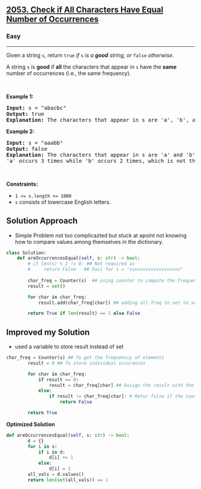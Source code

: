 <h2><a href="https://leetcode.com/problems/check-if-all-characters-have-equal-number-of-occurrences">2053. Check if All Characters Have Equal Number of Occurrences</a></h2><h3>Easy</h3><hr><p>Given a string <code>s</code>, return <code>true</code><em> if </em><code>s</code><em> is a <strong>good</strong> string, or </em><code>false</code><em> otherwise</em>.</p>

<p>A string <code>s</code> is <strong>good</strong> if <strong>all</strong> the characters that appear in <code>s</code> have the <strong>same</strong> number of occurrences (i.e., the same frequency).</p>

<p>&nbsp;</p>
<p><strong class="example">Example 1:</strong></p>

<pre>
<strong>Input:</strong> s = &quot;abacbc&quot;
<strong>Output:</strong> true
<strong>Explanation:</strong> The characters that appear in s are &#39;a&#39;, &#39;b&#39;, and &#39;c&#39;. All characters occur 2 times in s.
</pre>

<p><strong class="example">Example 2:</strong></p>

<pre>
<strong>Input:</strong> s = &quot;aaabb&quot;
<strong>Output:</strong> false
<strong>Explanation:</strong> The characters that appear in s are &#39;a&#39; and &#39;b&#39;.
&#39;a&#39; occurs 3 times while &#39;b&#39; occurs 2 times, which is not the same number of times.
</pre>

<p>&nbsp;</p>
<p><strong>Constraints:</strong></p>

<ul>
	<li><code>1 &lt;= s.length &lt;= 1000</code></li>
	<li><code>s</code> consists of lowercase English letters.</li>
</ul>

## Solution Approach 
* Simple Problem not too complicazted but stuck at apoint not knowing how to compare values among themselves in the dictionary. 

```python 
class Solution:
    def areOccurrencesEqual(self, s: str) -> bool:
        # if len(s) % 2 != 0: ## Not required as 
        #     return False   ## Fail for s = "vvvvvvvvvvvvvvvvvvv"
    
        char_freq = Counter(s)  ## using counter to compute the frequency 
        result = set() 

        for char in char_freq:
            result.add(char_freq[char]) ## adding all freq to set to see if they are equal 

        return True if len(result) == 1 else False
```

## Improved my Solution 
* used a variable to store result instead of set
```python
char_freq = Counter(s) ## To get the frequenccy of elements 
        result = 0 ## To store individual occurances

        for char in char_freq:
            if result == 0:
                result = char_freq[char] ## Assign the result with the first occurrence value
            else:
                if result != char_freq[char]: # Retur false if the count is off
                    return False

        return True
```

<B>Optimized Solution </B>

```python
def areOccurrencesEqual(self, s: str) -> bool:
        d = {}
        for i in s: 
            if i in d:
                d[i] += 1
            else:
                d[i] = 1
        all_vals = d.values()
        return len(set(all_vals)) == 1
```
